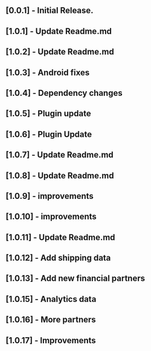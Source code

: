 ## [0.0.1] - Initial Release.
## [1.0.1] - Update Readme.md
## [1.0.2] - Update Readme.md
## [1.0.3] - Android fixes
## [1.0.4] - Dependency changes
## [1.0.5] - Plugin update
## [1.0.6] - Plugin Update
## [1.0.7] - Update Readme.md
## [1.0.8] - Update Readme.md
## [1.0.9] - improvements
## [1.0.10] - improvements
## [1.0.11] - Update Readme.md
## [1.0.12] - Add shipping data
## [1.0.13] - Add new financial partners
## [1.0.15] - Analytics data
## [1.0.16] - More partners
## [1.0.17] - Improvements
















